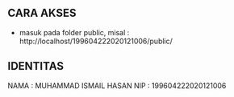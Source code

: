 ## CARA AKSES

- masuk pada folder public, misal : http://localhost/199604222020121006/public/

## IDENTITAS

NAMA : MUHAMMAD ISMAIL HASAN
NIP : 199604222020121006
